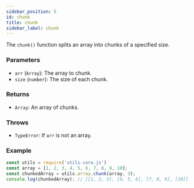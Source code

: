 ```yaml
---
sidebar_position: 5
id: chunk
title: chunk
sidebar_label: chunk
---
```


The `chunk()` function splits an array into chunks of a specified size.

### Parameters

- `arr` (`Array`): The array to chunk.
- `size` (`number`): The size of each chunk.

### Returns

- `Array`: An array of chunks.

### Throws

- `TypeError`: If `arr` is not an array.

### Example

```js
const utils = require('utils-core.js')
const array = [1, 2, 3, 4, 5, 6, 7, 8, 9, 10];
const chunkedArray = utils.array.chunk(array, 3);
console.log(chunkedArray); // [[1, 2, 3], [4, 5, 6], [7, 8, 9], [10]]
```

